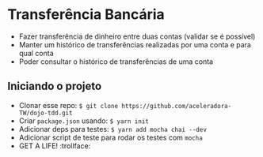 # Transferência Bancária

* Fazer transferência de dinheiro entre duas contas (validar se é possível)
* Manter um histórico de transferências realizadas por uma conta e para qual conta
* Poder consultar o histórico de transferências de uma conta

## Iniciando o projeto

* Clonar esse repo: `$ git clone https://github.com/aceleradora-TW/dojo-tdd.git`
* Criar `package.json` usando: `$ yarn init`
* Adicionar deps para testes: `$ yarn add mocha chai --dev`
* Adicionar script de teste para rodar os testes com `mocha`
* GET A LIFE! :trollface:
